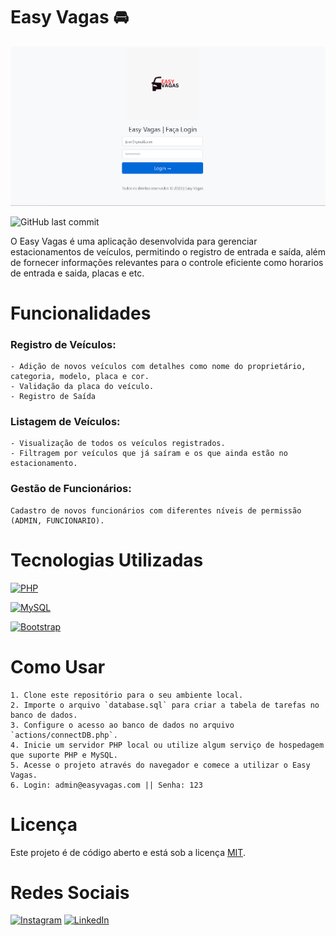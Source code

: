 # Easy Vagas 🚘
<img src="img/index-screenshot.png">



![GitHub last commit](https://img.shields.io/github/last-commit/alexavierdev/CRUD-PHP)

O Easy Vagas é uma aplicação desenvolvida para gerenciar estacionamentos de veículos, permitindo o registro de entrada e saída, além de fornecer informações relevantes para o controle eficiente como horarios de entrada e saida, placas e etc.

# Funcionalidades

### Registro de Veículos:
    - Adição de novos veículos com detalhes como nome do proprietário, categoria, modelo, placa e cor.
    - Validação da placa do veículo.
    - Registro de Saída

### Listagem de Veículos:
    - Visualização de todos os veículos registrados.
    - Filtragem por veículos que já saíram e os que ainda estão no estacionamento.
### Gestão de Funcionários:
    Cadastro de novos funcionários com diferentes níveis de permissão (ADMIN, FUNCIONARIO).

# Tecnologias Utilizadas

[![PHP](https://img.shields.io/badge/PHP-8.0.-blue.svg)](https://www.php.net/releases/7_4_12.php)

[![MySQL](https://img.shields.io/badge/MySQL-8.0-blue.svg)](https://dev.mysql.com/doc/relnotes/mysql/8.0/en/)

[![Bootstrap](https://img.shields.io/badge/Bootstrap-5.0-blueviolet.svg)](https://getbootstrap.com/docs/4.5/getting-started/introduction/)


# Como Usar

    1. Clone este repositório para o seu ambiente local.
    2. Importe o arquivo `database.sql` para criar a tabela de tarefas no banco de dados.
    3. Configure o acesso ao banco de dados no arquivo `actions/connectDB.php`.
    4. Inicie um servidor PHP local ou utilize algum serviço de hospedagem que suporte PHP e MySQL.
    5. Acesse o projeto através do navegador e comece a utilizar o Easy Vagas.
    6. Login: admin@easyvagas.com || Senha: 123


# Licença

Este projeto é de código aberto e está sob a licença [MIT](https://opensource.org/licenses/MIT).

# Redes Sociais
[![Instagram](https://img.shields.io/badge/Instagram-%23E4405F.svg?&style=for-the-badge&logo=Instagram&logoColor=white)](https://www.instagram.com/alexavierdev)
[![LinkedIn](https://img.shields.io/badge/LinkedIn-%230077B5.svg?&style=for-the-badge&logo=LinkedIn&logoColor=white)](https://www.linkedin.com/in/alexsandroxavier)


